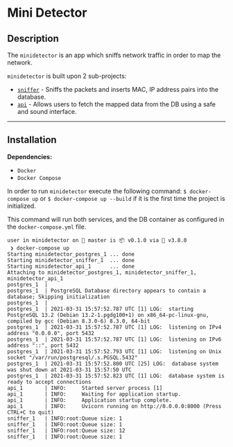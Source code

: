 # Mini Detector

## Description

The `minidetector` is an app which sniffs network traffic in order to map the network.

`minidetector` is built upon 2 sub-projects:

- [`sniffer`](./minidetector) - Sniffs the packets and inserts MAC, IP address pairs into the database.
- [`api`](./api) - Allows users to fetch the mapped data from the DB using a safe and sound interface.

--------

## Installation

**Dependencies:**

- `Docker`
- `Docker Compose`

In order to run `minidetector` execute the following command:
`$ docker-compose up` or `$ docker-compose up --build` if it is the first time the project is initialized.

This command will run both services, and the DB container as configured in the `docker-compose.yml` file.

```
user in minidetector on  master is 📦 v0.1.0 via 🐍 v3.8.0
 ❯ docker-compose up
Starting minidetector_postgres_1 ... done
Starting minidetector_sniffer_1  ... done
Starting minidetector_api_1      ... done
Attaching to minidetector_postgres_1, minidetector_sniffer_1, minidetector_api_1
postgres_1  | 
postgres_1  | PostgreSQL Database directory appears to contain a database; Skipping initialization
postgres_1  | 
postgres_1  | 2021-03-31 15:57:52.787 UTC [1] LOG:  starting PostgreSQL 13.2 (Debian 13.2-1.pgdg100+1) on x86_64-pc-linux-gnu, compiled by gcc (Debian 8.3.0-6) 8.3.0, 64-bit
postgres_1  | 2021-03-31 15:57:52.787 UTC [1] LOG:  listening on IPv4 address "0.0.0.0", port 5432
postgres_1  | 2021-03-31 15:57:52.787 UTC [1] LOG:  listening on IPv6 address "::", port 5432
postgres_1  | 2021-03-31 15:57:52.793 UTC [1] LOG:  listening on Unix socket "/var/run/postgresql/.s.PGSQL.5432"
postgres_1  | 2021-03-31 15:57:52.800 UTC [25] LOG:  database system was shut down at 2021-03-31 15:57:50 UTC
postgres_1  | 2021-03-31 15:57:52.823 UTC [1] LOG:  database system is ready to accept connections
api_1       | INFO:     Started server process [1]
api_1       | INFO:     Waiting for application startup.
api_1       | INFO:     Application startup complete.
api_1       | INFO:     Uvicorn running on http://0.0.0.0:8000 (Press CTRL+C to quit)
sniffer_1   | INFO:root:Queue size: 1
sniffer_1   | INFO:root:Queue size: 1
sniffer_1   | INFO:root:Queue size: 12
sniffer_1   | INFO:root:Queue size: 1
```